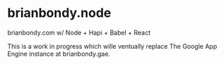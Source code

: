 # brianbondy.node
brianbondy.com w/ Node + Hapi + Babel + React 

This is a work in progress which wille ventually replace The Google App Engine instance at brianbondy.gae.
